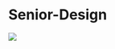 # Senior-Design


[![](http://img.youtube.com/vi/NJXDV6BbEj8/0.jpg)](http://www.youtube.com/watch?v=NJXDV6BbEj8 "Zaber Stage Movement through GUI touchscreen with Raspberry Pi 3 b+")
